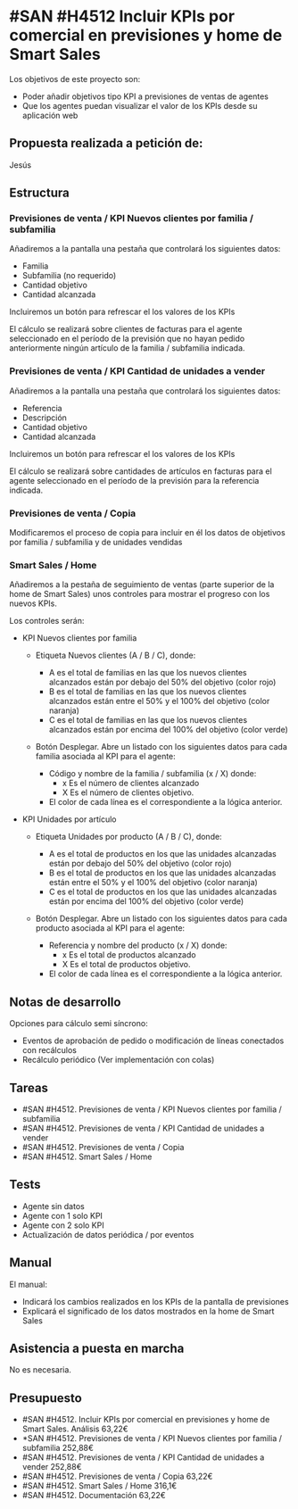 # #SAN #H4512 Incluir KPIs por comercial en previsiones y home de Smart Sales

Los objetivos de este proyecto son:
+ Poder añadir objetivos tipo KPI a previsiones de ventas de agentes
+ Que los agentes puedan visualizar el valor de los KPIs desde su aplicación web

## Propuesta realizada a petición de:
Jesús

## Estructura

### Previsiones de venta / KPI Nuevos clientes por familia / subfamilia
Añadiremos a la pantalla una pestaña que controlará los siguientes datos:

+ Familia
+ Subfamilia (no requerido)
+ Cantidad objetivo
+ Cantidad alcanzada

Incluiremos un botón para refrescar el los valores de los KPIs

El cálculo se realizará sobre clientes de facturas para el agente seleccionado en el período de la previsión que no hayan pedido anteriormente ningún artículo de la familia / subfamilia indicada.

### Previsiones de venta / KPI Cantidad de unidades a vender
Añadiremos a la pantalla una pestaña que controlará los siguientes datos:

+ Referencia
+ Descripción
+ Cantidad objetivo
+ Cantidad alcanzada

Incluiremos un botón para refrescar el los valores de los KPIs

El cálculo se realizará sobre cantidades de artículos en facturas para el agente seleccionado en el período de la previsión para la referencia indicada.

### Previsiones de venta / Copia
Modificaremos el proceso de copia para incluir en él los datos de objetivos por familia / subfamilia y de unidades vendidas 

### Smart Sales / Home
Añadiremos a la pestaña de seguimiento de ventas (parte superior de la home de Smart Sales) unos controles para mostrar el progreso con los nuevos KPIs.

Los controles serán:
+ KPI Nuevos clientes por familia
    + Etiqueta Nuevos clientes (A / B / C), donde:
        + A es el total de familias en las que los nuevos clientes alcanzados están por debajo del 50% del objetivo (color rojo)
        + B es el total de familias en las que los nuevos clientes alcanzados están entre el 50% y el 100% del objetivo (color naranja)
        + C es el total de familias en las que los nuevos clientes alcanzados están por encima del 100% del objetivo (color verde)

    + Botón Desplegar. Abre un listado con los siguientes datos para cada familia asociada al KPI para el agente:
        + Código y nombre de la familia / subfamilia (x / X) donde:
            + x Es el número de clientes alcanzado
            + X Es el número de clientes objetivo.
        + El color de cada línea es el correspondiente a la lógica anterior.

+ KPI Unidades por artículo
    + Etiqueta Unidades por producto (A / B / C), donde:
        + A es el total de productos en los que las unidades alcanzadas están por debajo del 50% del objetivo (color rojo)
        + B es el total de productos en los que las unidades alcanzadas  están entre el 50% y el 100% del objetivo (color naranja)
        + C es el total de productos en los que las unidades alcanzadas  están por encima del 100% del objetivo (color verde)

    + Botón Desplegar. Abre un listado con los siguientes datos para cada producto asociada al KPI para el agente:
        + Referencia y nombre del producto (x / X) donde:
            + x Es el total de productos alcanzado
            + X Es el total de productos objetivo.
        + El color de cada línea es el correspondiente a la lógica anterior.


## Notas de desarrollo
Opciones para cálculo semi síncrono:

+ Eventos de aprobación de pedido o modificación de líneas conectados con recálculos 
+ Recálculo periódico (Ver implementación con colas)


## Tareas
* #SAN #H4512. Previsiones de venta / KPI Nuevos clientes por familia / subfamilia
* #SAN #H4512. Previsiones de venta / KPI Cantidad de unidades a vender
* #SAN #H4512. Previsiones de venta / Copia
* #SAN #H4512. Smart Sales / Home

## Tests
+ Agente sin datos
+ Agente con 1 solo KPI
+ Agente con 2 solo KPI
+ Actualización de datos periódica / por eventos

## Manual
El manual:

+ Indicará los cambios realizados en los KPIs de la pantalla de previsiones
+ Explicará el significado de los datos mostrados en la home de Smart Sales

## Asistencia a puesta en marcha
No es necesaria.

## Presupuesto
* #SAN #H4512. Incluir KPIs por comercial en previsiones y home de Smart Sales. Análisis 63,22€
* *SAN #H4512. Previsiones de venta / KPI Nuevos clientes por familia / subfamilia 252,88€
* #SAN #H4512. Previsiones de venta / KPI Cantidad de unidades a vender 252,88€
* #SAN #H4512. Previsiones de venta / Copia 63,22€
* #SAN #H4512. Smart Sales / Home 316,1€
* #SAN #H4512. Documentación 63,22€
